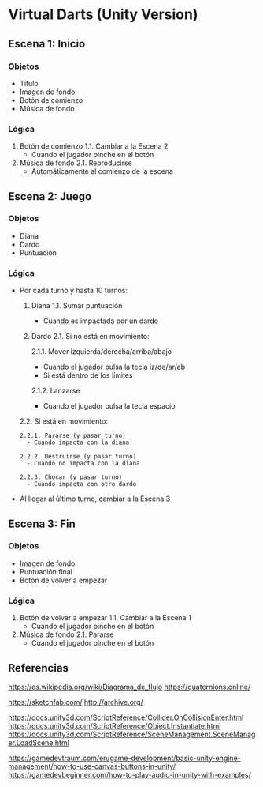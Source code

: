 # Virtual Darts (Unity Version)

## Escena 1: Inicio

### Objetos

- Título
- Imagen de fondo
- Botón de comienzo
- Música de fondo

### Lógica

1. Botón de comienzo
  1.1. Cambiar a la Escena 2
    - Cuando el jugador pinche en el botón
2. Música de fondo
  2.1. Reproducirse
    - Automáticamente al comienzo de la escena

## Escena 2: Juego

### Objetos

- Diana
- Dardo
- Puntuación

### Lógica

- Por cada turno y hasta 10 turnos:

  1. Diana
    1.1. Sumar puntuación
      - Cuando es impactada por un dardo

  2. Dardo
    2.1. Si no está en movimiento:

      2.1.1. Mover izquierda/derecha/arriba/abajo
        - Cuando el jugador pulsa la tecla iz/de/ar/ab
        - Si está dentro de los límites
  
      2.1.2. Lanzarse
        - Cuando el jugador pulsa la tecla espacio
  
    2.2. Si está en movimiento:

      2.2.1. Pararse (y pasar turno)
        - Cuando impacta con la diana
  
      2.2.2. Destruirse (y pasar turno)
        - Cuando no impacta con la diana
  
      2.2.3. Chocar (y pasar turno)
        - Cuando impacta con otro dardo

- Al llegar al último turno, cambiar a la Escena 3

## Escena 3: Fin

### Objetos

- Imagen de fondo
- Puntuación final
- Botón de volver a empezar

### Lógica

1. Botón de volver a empezar
  1.1. Cambiar a la Escena 1
    - Cuando el jugador pinche en el botón
2. Música de fondo
  2.1. Pararse
    - Cuando el jugador pinche en el botón

## Referencias

https://es.wikipedia.org/wiki/Diagrama_de_flujo
https://quaternions.online/

https://sketchfab.com/
http://archive.org/

https://docs.unity3d.com/ScriptReference/Collider.OnCollisionEnter.html
https://docs.unity3d.com/ScriptReference/Object.Instantiate.html
https://docs.unity3d.com/ScriptReference/SceneManagement.SceneManager.LoadScene.html

https://gamedevtraum.com/en/game-development/basic-unity-engine-management/how-to-use-canvas-buttons-in-unity/
https://gamedevbeginner.com/how-to-play-audio-in-unity-with-examples/